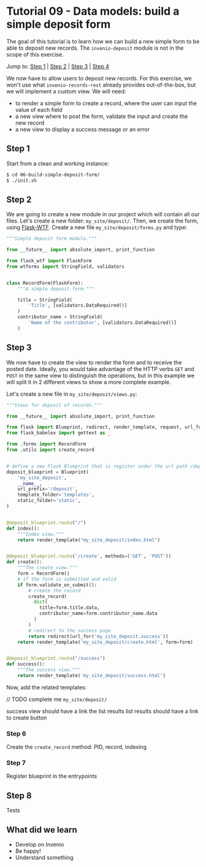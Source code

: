 # Tutorial 09 - Data models: build a simple deposit form

The goal of this tutorial is to learn how we can build a new simple form to be able to deposit new records. The `invenio-deposit` module is not in the scope of this exercise.

Jump to: [Step 1](#step-1) | [Step 2](#step-2) | [Step 3](#step-3) | [Step 4](#step-4)

We now have to allow users to deposit new records. For this exercise, we won't use what `invenio-records-rest` already provides out-of-the-box, but we will implement a custom view.
We will need:
* to render a simple form to create a record, where the user can input the value of each field
* a new view where to post the form, validate the input and create the new record
* a new view to display a success message or an error

## Step 1

Start from a clean and working instance:

```bash
$ cd 06-build-simple-deposit-form/
$ ./init.sh
```

## Step 2

We are going to create a new module in our project which will contain all our files.
Let's create a new folder: `my_site/deposit/`. Then, we create the form, using [Flask-WTF](https://flask-wtf.readthedocs.io). Create a new file `my_site/deposit/forms.py` and type:

```python
"""Simple deposit form module."""

from __future__ import absolute_import, print_function

from flask_wtf import FlaskForm
from wtforms import StringField, validators


class RecordForm(FlaskForm):
    """A simple deposit form."""

    title = StringField(
        'Title', [validators.DataRequired()]
    )
    contributor_name = StringField(
        'Name of the contributor', [validators.DataRequired()]
    )
```

## Step 3

We now have to create the view to render the form and to receive the posted date. Ideally, you would take advantage of the HTTP verbs `GET` and `POST` in the same view to distinguish the operations, but in this example we will split it in 2 different views to show a more complete example.

Let's create a new file in `my_site/deposit/views.py`:

```python
"""Views for deposit of records."""

from __future__ import absolute_import, print_function

from flask import Blueprint, redirect, render_template, request, url_for
from flask_babelex import gettext as _

from .forms import RecordForm
from .utils import create_record


# define a new Flask Blueprint that is register under the url path /deposit
deposit_blueprint = Blueprint(
    'my_site_deposit',
    __name__,
    url_prefix='/deposit',
    template_folder='templates',
    static_folder='static',
)


@deposit_blueprint.route("/")
def index():
    """Index view."""
    return render_template("my_site_deposit/index.html")


@deposit_blueprint.route('/create', methods=('GET', 'POST'))
def create():
    """The create view."""
    form = RecordForm()
    # if the form is submitted and valid
    if form.validate_on_submit():
        # create the record
        create_record(
          dict(
            title=form.title.data,
            contributor_name=form.contributor_name.data
          )
        )
        # redirect to the success page
        return redirect(url_for('my_site_deposit.success'))
    return render_template('my_site_deposit/create.html', form=form)


@deposit_blueprint.route("/success")
def success():
    """The success view."""
    return render_template('my_site_deposit/success.html')
```

Now, add the related templates:

// TODO complete me
`my_site/deposit/`

success view should have a link the list results
list results should have a link to create button

### Step 6

Create the `create_record` method: PID, record, indexing

### Step 7

Register blueprint in the entrypoints

## Step 8

Tests


## What did we learn

- Develop on Invenio
- Be happy!
- Understand something
